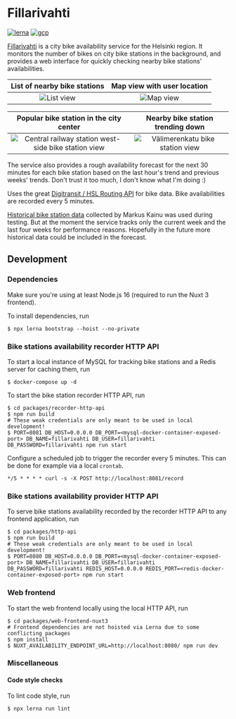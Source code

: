 Fillarivahti
=====

[![lerna](https://img.shields.io/badge/maintained%20with-lerna-cc00ff.svg)](https://lerna.js.org/)
[![gcp](https://img.shields.io/badge/deployed%20on-gcp%20app%20engine-1a73e8.svg)](https://cloud.google.com/appengine/)

[Fillarivahti](https://fillarivahti.fi/) is a city bike availability service
for the Helsinki region. It monitors the number of bikes on city bike stations
in the background, and provides a web interface for quickly checking nearby
bike stations' availabilities.

| List of nearby bike stations | Map view with user location |
| :---: | :---: |
![List view](/../assets/screenshots/list-view.png) | ![Map view](/../assets/screenshots/map-view.png) |

| Popular bike station in the city center | Nearby bike station trending down |
| :---: | :---: |
| ![Central railway station west-side bike station view](/../assets/screenshots/station-view-central-railway-station-west.png) | ![Välimerenkatu bike station view](/../assets/screenshots/station-view-valimerenkatu.png) |

The service also provides a rough availability forecast for the next 30 minutes
for each bike station based on the last hour's trend and previous weeks' trends.
Don't trust it too much, I don't know what I'm doing :)

Uses the great [Digitransit / HSL Routing API](https://digitransit.fi/en/developers/apis/1-routing-api/bicycling/)
for bike data. Bike availabilities are recorded every 5 minutes.

[Historical bike station data](https://data.markuskainu.fi/opendata/kaupunkipyorat/)
collected by Markus Kainu was used during testing. But at the moment the
service tracks only the current week and the last four weeks for performance
reasons. Hopefully in the future more historical data could be included in the
forecast.

Development
---

### Dependencies

Make sure you're using at least Node.js 16 (required to run the Nuxt 3 frontend).

To install dependencies, run

```shell
$ npx lerna bootstrap --hoist --no-private
```

### Bike stations availability recorder HTTP API

To start a local instance of MySQL for tracking bike stations and a Redis server for caching them, run

```shell
$ docker-compose up -d
```

To start the bike station recorder HTTP API, run

```shell
$ cd packages/recorder-http-api
$ npm run build
# These weak credentials are only meant to be used in local development!
$ PORT=8081 DB_HOST=0.0.0.0 DB_PORT=<mysql-docker-container-exposed-port> DB_NAME=fillarivahti DB_USER=fillarivahti DB_PASSWORD=fillarivahti npm run start
```

Configure a scheduled job to trigger the recorder every 5 minutes. This can be done for example via a local `crontab`.

```shell
*/5 * * * * curl -s -X POST http://localhost:8081/record
```

### Bike stations availability provider HTTP API

To serve bike stations availability recorded by the recorder HTTP API to any frontend application, run

```shell
$ cd packages/http-api
$ npm run build
# These weak credentials are only meant to be used in local development!
$ PORT=8080 DB_HOST=0.0.0.0 DB_PORT=<mysql-docker-container-exposed-port> DB_NAME=fillarivahti DB_USER=fillarivahti DB_PASSWORD=fillarivahti REDIS_HOST=0.0.0.0 REDIS_PORT=<redis-docker-container-exposed-port> npm run start
```

### Web frontend

To start the web frontend locally using the local HTTP API, run

```shell
$ cd packages/web-frontend-nuxt3
# Frontend dependencies are not hoisted via Lerna due to some conflicting packages
$ npm install
$ NUXT_AVAILABILITY_ENDPOINT_URL=http://localhost:8080/ npm run dev
```

### Miscellaneous

#### Code style checks

To lint code style, run

```shell
$ npx lerna run lint
```
